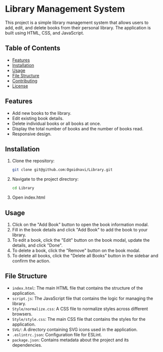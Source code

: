 # Library Management System

This project is a simple library management system that allows users to add, edit, and delete books from their personal library. The application is built using HTML, CSS, and JavaScript.

## Table of Contents

-   [Features](#features)
-   [Installation](#installation)
-   [Usage](#usage)
-   [File Structure](#file-structure)
-   [Contributing](#contributing)
-   [License](#license)

## Features

-   Add new books to the library.
-   Edit existing book details.
-   Delete individual books or all books at once.
-   Display the total number of books and the number of books read.
-   Responsive design.

## Installation

1. Clone the repository:
    ```sh
    git clone git@github.com:Ogoidnavi/Library.git
    ```
2. Navigate to the project directory:

    ```sh
    cd Library
    ```

3. Open index.html

## Usage

1. Click on the "Add Book" button to open the book information modal.
2. Fill in the book details and click "Add Book" to add the book to your library.
3. To edit a book, click the "Edit" button on the book modal, update the details, and click "Done".
4. To delete a book, click the "Remove" button on the book modal.
5. To delete all books, click the "Delete all Books" button in the sidebar and confirm the action.

## File Structure

-   `index.html`: The main HTML file that contains the structure of the application.
-   `script.js`: The JavaScript file that contains the logic for managing the library.
-   `Style/normalize.css`: A CSS file to normalize styles across different browsers.
-   `Style/style.css`: The main CSS file that contains the styles for the application.
-   `SVG/`: A directory containing SVG icons used in the application.
-   `.eslintrc.json`: Configuration file for ESLint.
-   `package.json`: Contains metadata about the project and its dependencies.
